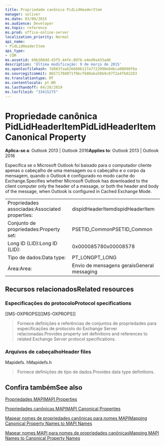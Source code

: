 ```yaml
---
title: Propriedade canônica PidLidHeaderItem
manager: soliver
ms.date: 03/09/2015
ms.audience: Developer
ms.topic: reference
ms.prod: office-online-server
localization_priority: Normal
api_name:
- PidLidHeaderItem
api_type:
- COM
ms.assetid: 69b308dd-d3f5-44fe-8976-e4ed9a433ad8
description: 'Última modificação: 9 de março de 2015'
ms.openlocfilehash: 7d883faa6266086127a7722990e84bca00090f0a
ms.sourcegitcommit: 8657170d071f9bcf680aba50b9c07f2a4fb82283
ms.translationtype: MT
ms.contentlocale: pt-BR
ms.lasthandoff: 04/28/2019
ms.locfileid: "33415275"
---
```

# <a name="pidlidheaderitem-canonical-property"></a><span data-ttu-id="edc7a-103">Propriedade canônica PidLidHeaderItem</span><span class="sxs-lookup"><span data-stu-id="edc7a-103">PidLidHeaderItem Canonical Property</span></span>

  
  
<span data-ttu-id="edc7a-104">**Aplica-se a**: Outlook 2013 | Outlook 2016</span><span class="sxs-lookup"><span data-stu-id="edc7a-104">**Applies to**: Outlook 2013 | Outlook 2016</span></span> 
  
<span data-ttu-id="edc7a-105">Especifica se o Microsoft Outlook foi baixado para o computador cliente apenas o cabeçalho de uma mensagem ou o cabeçalho e o corpo da mensagem, quando o Outlook é configurado no modo cache do Exchange.</span><span class="sxs-lookup"><span data-stu-id="edc7a-105">Specifies whether Microsoft Outlook has downloaded to the client computer only the header of a message, or both the header and body of the message, when Outlook is configured in Cached Exchange Mode.</span></span>
  
|||
|:-----|:-----|
|<span data-ttu-id="edc7a-106">Propriedades associadas:</span><span class="sxs-lookup"><span data-stu-id="edc7a-106">Associated properties:</span></span>  <br/> |<span data-ttu-id="edc7a-107">dispidHeaderItem</span><span class="sxs-lookup"><span data-stu-id="edc7a-107">dispidHeaderItem</span></span>  <br/> |
|<span data-ttu-id="edc7a-108">Conjunto de propriedades:</span><span class="sxs-lookup"><span data-stu-id="edc7a-108">Property set:</span></span>  <br/> |<span data-ttu-id="edc7a-109">PSETID_Common</span><span class="sxs-lookup"><span data-stu-id="edc7a-109">PSETID_Common</span></span>  <br/> |
|<span data-ttu-id="edc7a-110">Long ID (LID):</span><span class="sxs-lookup"><span data-stu-id="edc7a-110">Long ID (LID):</span></span>  <br/> |<span data-ttu-id="edc7a-111">0x00008578</span><span class="sxs-lookup"><span data-stu-id="edc7a-111">0x00008578</span></span>  <br/> |
|<span data-ttu-id="edc7a-112">Tipo de dados:</span><span class="sxs-lookup"><span data-stu-id="edc7a-112">Data type:</span></span>  <br/> |<span data-ttu-id="edc7a-113">PT_LONG</span><span class="sxs-lookup"><span data-stu-id="edc7a-113">PT_LONG</span></span>  <br/> |
|<span data-ttu-id="edc7a-114">Área:</span><span class="sxs-lookup"><span data-stu-id="edc7a-114">Area:</span></span>  <br/> |<span data-ttu-id="edc7a-115">Envio de mensagens gerais</span><span class="sxs-lookup"><span data-stu-id="edc7a-115">General messaging</span></span>  <br/> |
   
## <a name="related-resources"></a><span data-ttu-id="edc7a-116">Recursos relacionados</span><span class="sxs-lookup"><span data-stu-id="edc7a-116">Related resources</span></span>

### <a name="protocol-specifications"></a><span data-ttu-id="edc7a-117">Especificações do protocolo</span><span class="sxs-lookup"><span data-stu-id="edc7a-117">Protocol specifications</span></span>

<span data-ttu-id="edc7a-118">[[MS-OXPROPS]]</span><span class="sxs-lookup"><span data-stu-id="edc7a-118">[[MS-OXPROPS]]</span></span> 
  
> <span data-ttu-id="edc7a-119">Fornece definições e referências de conjuntos de propriedades para especificações de protocolo do Exchange Server relacionadas.</span><span class="sxs-lookup"><span data-stu-id="edc7a-119">Provides property set definitions and references to related Exchange Server protocol specifications.</span></span>
    
### <a name="header-files"></a><span data-ttu-id="edc7a-120">Arquivos de cabeçalho</span><span class="sxs-lookup"><span data-stu-id="edc7a-120">Header files</span></span>

<span data-ttu-id="edc7a-121">Mapidefs. h</span><span class="sxs-lookup"><span data-stu-id="edc7a-121">Mapidefs.h</span></span>
  
> <span data-ttu-id="edc7a-122">Fornece definições de tipo de dados.</span><span class="sxs-lookup"><span data-stu-id="edc7a-122">Provides data type definitions.</span></span>
    
## <a name="see-also"></a><span data-ttu-id="edc7a-123">Confira também</span><span class="sxs-lookup"><span data-stu-id="edc7a-123">See also</span></span>



[<span data-ttu-id="edc7a-124">Propriedades MAPI</span><span class="sxs-lookup"><span data-stu-id="edc7a-124">MAPI Properties</span></span>](mapi-properties.md)
  
[<span data-ttu-id="edc7a-125">Propriedades canônicas MAPI</span><span class="sxs-lookup"><span data-stu-id="edc7a-125">MAPI Canonical Properties</span></span>](mapi-canonical-properties.md)
  
[<span data-ttu-id="edc7a-126">Mapear nomes de propriedades canônicas para nomes MAPI</span><span class="sxs-lookup"><span data-stu-id="edc7a-126">Mapping Canonical Property Names to MAPI Names</span></span>](mapping-canonical-property-names-to-mapi-names.md)
  
[<span data-ttu-id="edc7a-127">Mapear nomes MAPI para nomes de propriedades canônicas</span><span class="sxs-lookup"><span data-stu-id="edc7a-127">Mapping MAPI Names to Canonical Property Names</span></span>](mapping-mapi-names-to-canonical-property-names.md)

